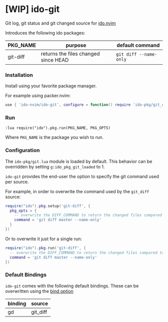 # [WIP] ido-git

Git log, git status and git changed source for [ido.nvim](https://github.com/ido-nvim/core)

Introduces the following ido packages:

| PKG_NAME   | purpose                              | default command       |
|------------|--------------------------------------|-----------------------|
| git-diff   | returns the files changed since HEAD | `git diff --name-only`|

### Installation

Install using your favorite package manager.

For example using packer.nvim:

```lua
use { 'ido-nvim/ido-git', configure = function() require 'ido-pkg/git_diff' end }
```

### Run

```vim
:lua require("ido").pkg.run(PKG_NAME, PKG_OPTS)
```

Where `PKG_NAME` is the package you wish to run.

### Configuration

The `ido-pkg/git.lua` module is loaded by default. This behavior can be overridden by setting `g:ido_pkg_git_loaded` to 1.

`ido-git` provides the end-user the option to specify the git command used per source.

For example, in order to overwrite the command used by the `git_diff` source:

```lua
require("ido").pkg.setup('git-diff', {
  pkg_opts = {
    -- overwrite the DIFF_COMMAND to return the changed files compared to master branch
    command = 'git diff master --name-only'
  }
})
```

Or to overwrite it just for a single run:

```lua
require("ido").pkg.run('git-diff', {
  -- overwrite the DIFF_COMMAND to return the changed files compared to master branch
  command = 'git diff master --name-only'
})
```

### Default Bindings

`ido-git` comes with the following default bindings. These can be overwritten using the [bind option](https://github.com/ido-nvim/core/blob/main/wiki/packages.md#pkgbindname-opts)

| binding    | source |
|----------|---------|
| <leader>gd | git_diff |

